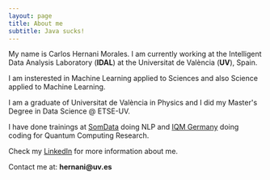 ```yaml
---
layout: page
title: About me
subtitle: Java sucks!
---
```


My name is Carlos Hernani Morales. I am currently working at the Intelligent Data Analysis Laboratory (__IDAL__) at the Universitat de València (__UV__), Spain.

I am insterested in Machine Learning applied to Sciences and also Science applied to Machine Learning.

I am a graduate of Universitat de València in Physics and I did my Master's Degree in Data Science @ ETSE-UV.

I have done trainings at [SomData](https://www.linkedin.com/company/somdata/) doing NLP and [IQM Germany](https://www.meetiqm.com/) doing coding for Quantum Computing Research.

Check my [LinkedIn](https://www.linkedin.com/in/carlos-hernani-morales-623b5a189/) for more information about me.

Contact me at: __hernani@uv.es__


